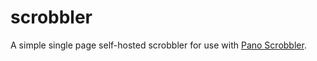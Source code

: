 # scrobbler
A simple single page self-hosted scrobbler for use with [Pano Scrobbler](https://play.google.com/store/apps/details?id=com.arn.scrobble&hl=en-US&pli=1).
